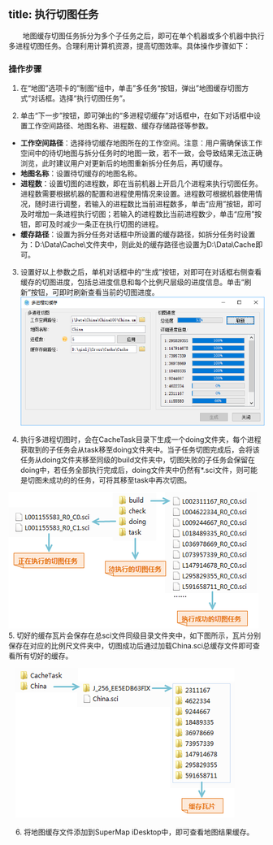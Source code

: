 title: 执行切图任务
---
　　地图缓存切图任务拆分为多个子任务之后，即可在单个机器或多个机器中执行多进程切图任务。合理利用计算机资源，提高切图效率。具体操作步骤如下：

### 操作步骤     　　

  1. 在“地图”选项卡的”制图“组中，单击”多任务“按钮，弹出”地图缓存切图方式“对话框。选择“执行切图任务”。 

  2. 单击“下一步”按钮，即可弹出的“多进程切缓存”对话框中，在如下对话框中设置工作空间路径、地图名称、进程数、缓存存储路径等参数。
   - **工作空间路径**：选择待切缓存地图所在的工作空间。注意：用户需确保该工作空间中的待切地图与拆分任务时的地图一致，若不一致，会导致结果无法正确浏览，此时建议用户对更新后的地图重新拆分任务后，再切缓存。
   - **地图名称**：设置待切缓存的地图名称。
   - **进程数**：设置切图的进程数，即在当前机器上开启几个进程来执行切图任务。进程数需要根据机器的配置和进程使用情况来设置。进程数可根据机器使用情况，随时进行调整，若输入的进程数比当前进程数多，单击“应用”按钮，即可及时增加一条进程执行切图；若输入的进程数比当前进程数少，单击“应用”按钮，即可及时减少一条正在执行切图的进程。
   - **缓存路径**：设置为拆分任务对话框中所设置的缓存路径，如拆分任务时设置为：D:\Data\Cache\文件夹中，则此处的缓存路径也设置为D:\Data\Cache即可。
    
  3.  设置好以上参数之后，单机对话框中的“生成”按钮，对即可在对话框右侧查看缓存的切图进度，包括总进度信息和每个比例尺层级的进度信息。单击“刷新”按钮，可即时刷新查看当前的切图进度。  　　
　
  ![](img/MultiProcessCacheDia.png)  

  4. 执行多进程切图时，会在CacheTask目录下生成一个doing文件夹，每个进程获取到的子任务会从task移至doing文件夹中。当子任务切图完成后，会将该任务从doing文件夹移至同级的build文件夹中，切图失败的子任务会保留在doing中，若任务全部执行完成后，doing文件夹中仍然有*.sci文件，则可能是切图未成功的的任务，可将其移至task中再次切图。
  
  ![](img/MultiProcessCacheFile2.png)   
  5. 切好的缓存瓦片会保存在总sci文件同级目录文件夹中，如下图所示，瓦片分别保存在对应的比例尺文件夹中，切图成功后通过加载China.sci总缓存文件即可查看所有切好的缓存。　　
  
　![](img/MultiProcessCacheFile3.png) 　　

　6. 将地图缓存文件添加到SuperMap iDesktop中，即可查看地图结果缓存。　　
　  



   
